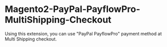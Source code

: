 # Magento2-PayPal-PayflowPro-MultiShipping-Checkout
Using this extension, you can use "PayPal PayflowPro" payment method at Multi Shipping checkout.

